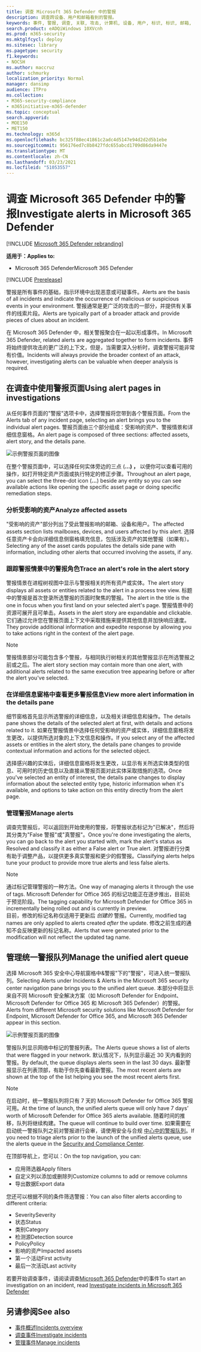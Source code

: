 ```yaml
---
title: 调查 Microsoft 365 Defender 中的警报
description: 调查跨设备、用户和邮箱看到的警报。
keywords: 事件, 警报, 调查, 关联, 攻击, 计算机, 设备, 用户, 标识, 标识, 邮箱, 电子邮件, 365, microsoft, m365
search.product: eADQiWindows 10XVcnh
ms.prod: m365-security
ms.mktglfcycl: deploy
ms.sitesec: library
ms.pagetype: security
f1.keywords:
- NOCSH
ms.author: maccruz
author: schmurky
localization_priority: Normal
manager: dansimp
audience: ITPro
ms.collection:
- M365-security-compliance
- m365initiative-m365-defender
ms.topic: conceptual
search.appverid:
- MOE150
- MET150
ms.technology: m365d
ms.openlocfilehash: bc325f88ec41861c2adc4d5147e94d2d2d5b1ebe
ms.sourcegitcommit: 956176ed7c8b8427fdc655abcd1709d86da9447e
ms.translationtype: MT
ms.contentlocale: zh-CN
ms.lasthandoff: 03/23/2021
ms.locfileid: "51053557"
---
```

# <a name="investigate-alerts-in-microsoft-365-defender"></a><span data-ttu-id="96303-104">调查 Microsoft 365 Defender 中的警报</span><span class="sxs-lookup"><span data-stu-id="96303-104">Investigate alerts in Microsoft 365 Defender</span></span>

[!INCLUDE [Microsoft 365 Defender rebranding](../includes/microsoft-defender.md)]

<span data-ttu-id="96303-105">**适用于：**</span><span class="sxs-lookup"><span data-stu-id="96303-105">**Applies to:**</span></span>
- <span data-ttu-id="96303-106">Microsoft 365 Defender</span><span class="sxs-lookup"><span data-stu-id="96303-106">Microsoft 365 Defender</span></span>

[!INCLUDE [Prerelease](../includes/prerelease.md)]

<span data-ttu-id="96303-107">警报是所有事件的基础，指示环境中出现恶意或可疑事件。</span><span class="sxs-lookup"><span data-stu-id="96303-107">Alerts are the basis of all incidents and indicate the occurrence of malicious or suspicious events in your environment.</span></span> <span data-ttu-id="96303-108">警报通常是更广泛的攻击的一部分，并提供有关事件的线索片段。</span><span class="sxs-lookup"><span data-stu-id="96303-108">Alerts are typically part of a broader attack and provide pieces of clues about an incident.</span></span>

<span data-ttu-id="96303-109">在 Microsoft 365 Defender 中，相关警报聚合在一起以形成事件。</span><span class="sxs-lookup"><span data-stu-id="96303-109">In Microsoft 365 Defender, related alerts are aggregated together to form incidents.</span></span> <span data-ttu-id="96303-110">事件将始终提供攻击的更广泛的上下文，但是，当需要深入分析时，调查警报可能非常有价值。</span><span class="sxs-lookup"><span data-stu-id="96303-110">Incidents will always provide the broader context of an attack, however, investigating alerts can be valuable when deeper analysis is required.</span></span> 



## <a name="using-alert-pages-in-investigations"></a><span data-ttu-id="96303-111">在调查中使用警报页面</span><span class="sxs-lookup"><span data-stu-id="96303-111">Using alert pages in investigations</span></span>

<span data-ttu-id="96303-112">从任何事件页面的"警报"选项卡中，选择警报将您带到各个警报页面。</span><span class="sxs-lookup"><span data-stu-id="96303-112">From the Alerts tab of any incident page, selecting an alert brings you to the individual alert pages.</span></span> <span data-ttu-id="96303-113">警报页面由三个部分组成：受影响的资产、警报情景和详细信息窗格。</span><span class="sxs-lookup"><span data-stu-id="96303-113">An alert page is composed of three sections: affected assets, alert story, and the details pane.</span></span>

![示例警报页面的图像](../../media/new-alert-page2.png)

<span data-ttu-id="96303-115">在整个警报页面中，可以选择任何实体旁边的三点 (**...) ，** 以便你可以查看可用的操作，如打开特定资产页面或执行特定的修正步骤。</span><span class="sxs-lookup"><span data-stu-id="96303-115">Throughout an alert page, you can select the three-dot icon (**...**) beside any entity so you can see available actions like opening the specific asset page or doing specific remediation steps.</span></span>

### <a name="analyze-affected-assets"></a><span data-ttu-id="96303-116">分析受影响的资产</span><span class="sxs-lookup"><span data-stu-id="96303-116">Analyze affected assets</span></span>
<span data-ttu-id="96303-117">"受影响的资产"部分列出了受此警报影响的邮箱、设备和用户。</span><span class="sxs-lookup"><span data-stu-id="96303-117">The affected assets section lists mailboxes, devices, and users affected by this alert.</span></span> <span data-ttu-id="96303-118">选择任意资产卡会向详细信息侧窗格填充信息，包括涉及资产的其他警报（如果有）。</span><span class="sxs-lookup"><span data-stu-id="96303-118">Selecting any of the asset cards populates the details side pane with information, including other alerts that occurred involving the assets, if any.</span></span>


### <a name="trace-an-alerts-role-in-the-alert-story"></a><span data-ttu-id="96303-119">跟踪警报情景中的警报角色</span><span class="sxs-lookup"><span data-stu-id="96303-119">Trace an alert's role in the alert story</span></span>
<span data-ttu-id="96303-120">警报情景在进程树视图中显示与警报相关的所有资产或实体。</span><span class="sxs-lookup"><span data-stu-id="96303-120">The alert story displays all assets or entities related to the alert in a process tree view.</span></span> <span data-ttu-id="96303-121">标题中的警报是首次登录所选警报的页面时聚焦的警报。</span><span class="sxs-lookup"><span data-stu-id="96303-121">The alert in the title is the one in focus when you first land on your selected alert's page.</span></span> <span data-ttu-id="96303-122">警报情景中的资源可展开且可单击。</span><span class="sxs-lookup"><span data-stu-id="96303-122">Assets in the alert story are expandable and clickable.</span></span> <span data-ttu-id="96303-123">它们通过允许您在警报页面上下文中采取措施来提供其他信息并加快响应速度。</span><span class="sxs-lookup"><span data-stu-id="96303-123">They provide additional information and expedite response by allowing you to take actions right in the context of the alert page.</span></span> 

> [!NOTE]
> <span data-ttu-id="96303-124">警报情景部分可能包含多个警报，与相同执行树相关的其他警报显示在所选警报之前或之后。</span><span class="sxs-lookup"><span data-stu-id="96303-124">The alert story section may contain more than one alert, with additional alerts related to the same execution tree appearing before or after the alert you've selected.</span></span>

### <a name="view-more-alert-information-in-the-details-pane"></a><span data-ttu-id="96303-125">在详细信息窗格中查看更多警报信息</span><span class="sxs-lookup"><span data-stu-id="96303-125">View more alert information in the details pane</span></span>

<span data-ttu-id="96303-126">细节窗格首先显示所选警报的详细信息，以及相关详细信息和操作。</span><span class="sxs-lookup"><span data-stu-id="96303-126">The details pane shows the details of the selected alert at first, with details and actions related to it.</span></span> <span data-ttu-id="96303-127">如果在警报情景中选择任何受影响的资产或实体，详细信息窗格将发生更改，以提供所选对象的上下文信息和操作。</span><span class="sxs-lookup"><span data-stu-id="96303-127">If you select any of the affected assets or entities in the alert story, the details pane changes to provide contextual information and actions for the selected object.</span></span>

<span data-ttu-id="96303-128">选择感兴趣的实体后，详细信息窗格将发生更改，以显示有关所选实体类型的信息、可用时的历史信息以及直接从警报页面对此实体采取措施的选项。</span><span class="sxs-lookup"><span data-stu-id="96303-128">Once you've selected an entity of interest, the details pane changes to display information about the selected entity type, historic information when it's available, and options to take action on this entity directly from the alert page.</span></span>

### <a name="manage-alerts"></a><span data-ttu-id="96303-129">管理警报</span><span class="sxs-lookup"><span data-stu-id="96303-129">Manage alerts</span></span>

<span data-ttu-id="96303-130">调查完警报后，可以返回到开始使用的警报，将警报状态标记为"已解决"，然后将其分类为"False 警报"或"真警报"。</span><span class="sxs-lookup"><span data-stu-id="96303-130">Once you're done investigating the alerts, you can go back to the alert you started with, mark the alert's status as Resolved and classify it as either a False alert or True alert.</span></span> <span data-ttu-id="96303-131">对警报进行分类有助于调整产品，以提供更多真实警报和更少的假警报。</span><span class="sxs-lookup"><span data-stu-id="96303-131">Classifying alerts helps tune your product to provide more true alerts and less false alerts.</span></span>

> [!NOTE]
> <span data-ttu-id="96303-132">通过标记管理警报的一种方法。</span><span class="sxs-lookup"><span data-stu-id="96303-132">One way of managing alerts it through the use of tags.</span></span> <span data-ttu-id="96303-133">Microsoft Defender for Office 365 的标记功能正在逐步推出，目前处于预览阶段。</span><span class="sxs-lookup"><span data-stu-id="96303-133">The tagging capability for Microsoft Defender for Office 365 in incrementally being rolled out and is currently in preview.</span></span> <br>
> <span data-ttu-id="96303-134">目前，修改的标记名称仅适用于更新后 *创建的* 警报。</span><span class="sxs-lookup"><span data-stu-id="96303-134">Currently, modified tag names are only applied to alerts created *after* the update.</span></span> <span data-ttu-id="96303-135">修改之前生成的通知不会反映更新的标记名称。</span><span class="sxs-lookup"><span data-stu-id="96303-135">Alerts that were generated prior to the modification will not reflect the updated tag name.</span></span> 


## <a name="manage-the-unified-alert-queue"></a><span data-ttu-id="96303-136">管理统一警报队列</span><span class="sxs-lookup"><span data-stu-id="96303-136">Manage the unified alert queue</span></span>

<span data-ttu-id="96303-137">选择 Microsoft 365 安全中心导航窗格中&警报"下的"警报"，可进入统一警报队列。</span><span class="sxs-lookup"><span data-stu-id="96303-137">Selecting Alerts under Incidents & Alerts in the Microsoft 365 security center navigation pane brings you to the unified alert queue.</span></span> <span data-ttu-id="96303-138">本部分中将显示来自不同 Microsoft 安全解决方案（如 Microsoft Defender for Endpoint、Microsoft Defender for Office 365 和 Microsoft 365 Defender）的警报。</span><span class="sxs-lookup"><span data-stu-id="96303-138">Alerts from different Microsoft security solutions like Microsoft Defender for Endpoint, Microsoft Defender for Office 365, and Microsoft 365 Defender appear in this section.</span></span> 

![示例警报页面的图像](../../media/unified-alert-queue.png)

<span data-ttu-id="96303-140">警报队列显示网络中标记的警报列表。</span><span class="sxs-lookup"><span data-stu-id="96303-140">The Alerts queue shows a list of alerts that were flagged in your network.</span></span> <span data-ttu-id="96303-141">默认情况下，队列显示最近 30 天内看到的警报。</span><span class="sxs-lookup"><span data-stu-id="96303-141">By default, the queue displays alerts seen in the last 30 days.</span></span> <span data-ttu-id="96303-142">最新警报显示在列表顶部，有助于你先查看最新警报。</span><span class="sxs-lookup"><span data-stu-id="96303-142">The most recent alerts are shown at the top of the list helping you see the most recent alerts first.</span></span>

> [!NOTE]
> <span data-ttu-id="96303-143">在启动时，统一警报队列将只有 7 天的 Microsoft Defender for Office 365 警报可用。</span><span class="sxs-lookup"><span data-stu-id="96303-143">At the time of launch, the unified alerts queue will only have 7 days’ worth of Microsoft Defender for Office 365 alerts available.</span></span> <span data-ttu-id="96303-144">随着时间的推移，队列将继续构建。</span><span class="sxs-lookup"><span data-stu-id="96303-144">The queue will continue to build over time.</span></span> <span data-ttu-id="96303-145">如果需要在启动统一警报队列之前对警报进行会审，请使用安全与合规 [中心中的警报队列](https://protection.office.com/viewalerts)。</span><span class="sxs-lookup"><span data-stu-id="96303-145">If you need to triage alerts prior to the launch of the unified alerts queue, use the alerts queue in the [Security and Compliance Center](https://protection.office.com/viewalerts).</span></span>


<span data-ttu-id="96303-146">在顶部导航上，您可以：</span><span class="sxs-lookup"><span data-stu-id="96303-146">On the top navigation, you can:</span></span>

- <span data-ttu-id="96303-147">应用筛选器</span><span class="sxs-lookup"><span data-stu-id="96303-147">Apply filters</span></span>
- <span data-ttu-id="96303-148">自定义列以添加或删除列</span><span class="sxs-lookup"><span data-stu-id="96303-148">Customize columns to add or remove columns</span></span>
- <span data-ttu-id="96303-149">导出数据</span><span class="sxs-lookup"><span data-stu-id="96303-149">Export data</span></span>

<span data-ttu-id="96303-150">您还可以根据不同的条件筛选警报：</span><span class="sxs-lookup"><span data-stu-id="96303-150">You can also filter alerts according to different criteria:</span></span>

- <span data-ttu-id="96303-151">Severity</span><span class="sxs-lookup"><span data-stu-id="96303-151">Severity</span></span>
- <span data-ttu-id="96303-152">状态</span><span class="sxs-lookup"><span data-stu-id="96303-152">Status</span></span>
- <span data-ttu-id="96303-153">类别</span><span class="sxs-lookup"><span data-stu-id="96303-153">Category</span></span>
- <span data-ttu-id="96303-154">检测源</span><span class="sxs-lookup"><span data-stu-id="96303-154">Detection source</span></span>
- <span data-ttu-id="96303-155">Policy</span><span class="sxs-lookup"><span data-stu-id="96303-155">Policy</span></span>
- <span data-ttu-id="96303-156">影响的资产</span><span class="sxs-lookup"><span data-stu-id="96303-156">Impacted assets</span></span>
- <span data-ttu-id="96303-157">第一个活动</span><span class="sxs-lookup"><span data-stu-id="96303-157">First activity</span></span>
- <span data-ttu-id="96303-158">最后一次活动</span><span class="sxs-lookup"><span data-stu-id="96303-158">Last activity</span></span>


<span data-ttu-id="96303-159">若要开始调查事件，请阅读调查[Microsoft 365 Defender](investigate-incidents.md)中的事件</span><span class="sxs-lookup"><span data-stu-id="96303-159">To start an investigation on an incident, read [Investigate incidents in Microsoft 365 Defender](investigate-incidents.md)</span></span>
## <a name="see-also"></a><span data-ttu-id="96303-160">另请参阅</span><span class="sxs-lookup"><span data-stu-id="96303-160">See also</span></span>

- [<span data-ttu-id="96303-161">事件概述</span><span class="sxs-lookup"><span data-stu-id="96303-161">Incidents overview</span></span>](incidents-overview.md)
- [<span data-ttu-id="96303-162">调查事件</span><span class="sxs-lookup"><span data-stu-id="96303-162">Investigate incidents</span></span>](investigate-incidents.md)
- [<span data-ttu-id="96303-163">管理事件</span><span class="sxs-lookup"><span data-stu-id="96303-163">Manage incidents</span></span>](manage-incidents.md)
